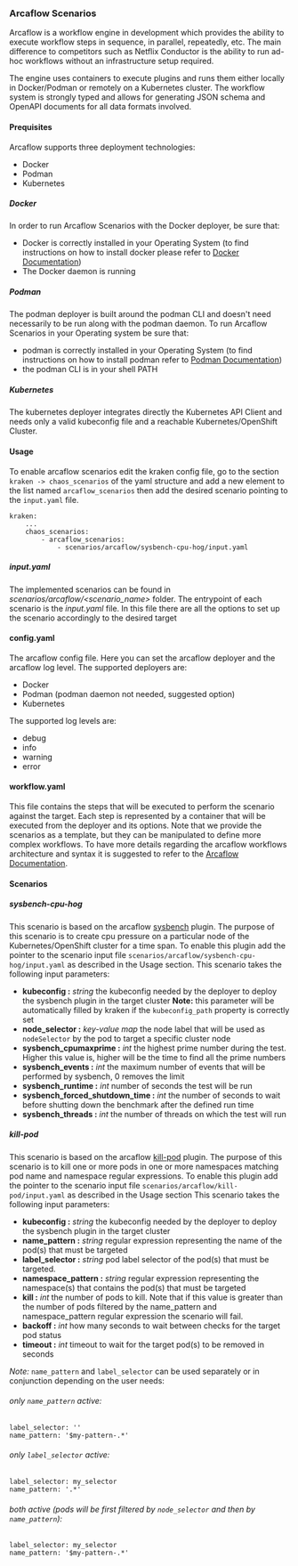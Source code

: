 ### Arcaflow Scenarios
Arcaflow is a workflow engine in development which provides the ability to execute workflow steps in sequence, in parallel, repeatedly, etc. The main difference to competitors such as Netflix Conductor is the ability to run ad-hoc workflows without an infrastructure setup required.

The engine uses containers to execute plugins and runs them either locally in Docker/Podman or remotely on a Kubernetes cluster. The workflow system is strongly typed and allows for generating JSON schema and OpenAPI documents for all data formats involved.
#### Prequisites
Arcaflow supports three deployment technologies:
- Docker
- Podman
- Kubernetes

##### Docker
In order to run Arcaflow Scenarios with the Docker deployer, be sure that:
- Docker is correctly installed in your Operating System (to find instructions on how to install docker please refer to [Docker Documentation](https://www.docker.com/))
- The Docker daemon is running

##### Podman
The podman deployer is built around the podman CLI and doesn't need necessarily to be run along with the podman daemon.
To run Arcaflow Scenarios in your Operating system be sure that:
- podman is correctly installed in your Operating System (to find instructions on how to install podman refer to [Podman Documentation](https://podman.io/))
- the podman CLI is in your shell PATH

##### Kubernetes
The kubernetes deployer integrates directly the Kubernetes API Client and needs only a valid kubeconfig file and a reachable Kubernetes/OpenShift Cluster.

#### Usage

To enable arcaflow scenarios edit the kraken config file, go to the section `kraken -> chaos_scenarios` of the yaml structure
and add a new element to the list named `arcaflow_scenarios` then add the desired scenario
pointing to the `input.yaml` file.
```
kraken:
    ...
    chaos_scenarios:
        - arcaflow_scenarios:
            - scenarios/arcaflow/sysbench-cpu-hog/input.yaml
```

##### input.yaml
The implemented scenarios can be found in *scenarios/arcaflow/<scenario_name>* folder.
The entrypoint of each scenario is the *input.yaml* file. 
In this file there are all the options to set up the scenario accordingly to the desired target 
#### config.yaml
The arcaflow config file. Here you can set the arcaflow deployer and the arcaflow log level.
The supported deployers are:
- Docker
- Podman (podman daemon not needed, suggested option)
- Kubernetes

The supported log levels are:
- debug
- info
- warning
- error
#### workflow.yaml
This file contains the steps that will be executed to perform the scenario against the target.
Each step is represented by a container that will be executed from the deployer and its options.
Note that we provide the scenarios as a template, but they can be manipulated to define more complex workflows.
To have more details regarding the arcaflow workflows architecture and syntax it is suggested to refer to the [Arcaflow Documentation](https://arcalot.io/arcaflow/).

#### Scenarios
##### sysbench-cpu-hog
This scenario is based on the arcaflow [sysbench](https://github.com/akopytov/sysbench) plugin. 
The purpose of this scenario is to create cpu pressure on a particular node of the Kubernetes/OpenShift cluster for a time span.
To enable this plugin add the pointer to the scenario input file `scenarios/arcaflow/sysbench-cpu-hog/input.yaml` as described in the 
Usage section.
This scenario takes the following input parameters:

- **kubeconfig :** *string* the kubeconfig needed by the deployer to deploy the sysbench plugin in the target cluster
**Note:** this parameter will be automatically filled by kraken if the `kubeconfig_path` property is correctly set
- **node_selector :**  *key-value map* the node label that will be used as `nodeSelector` by the pod to target a specific cluster node
- **sysbench_cpumaxprime :** *int* the highest prime number during the test. Higher this value is, higher will be the time to find all the prime numbers
- **sysbench_events :** *int* the maximum number of events that will be performed by sysbench, 0 removes the limit
- **sysbench_runtime :** *int* number of seconds the test will be run
- **sysbench_forced_shutdown_time :** *int* the number of seconds to wait before shutting down the benchmark after the defined run time
- **sysbench_threads :** *int* the number of threads on which the test will run

##### kill-pod
This scenario is based on the arcaflow [kill-pod](https://github.com/redhat-chaos/arcaflow-plugin-kill-pod) plugin.
The purpose of this scenario is to kill one or more pods in one or more namespaces matching pod name and namespace regular expressions.
To enable this plugin add the pointer to the scenario input file `scenarios/arcaflow/kill-pod/input.yaml` as described in the Usage section
This scenario takes the following input parameters:

- **kubeconfig :** *string* the kubeconfig needed by the deployer to deploy the sysbench plugin in the target cluster
- **name_pattern :** *string* regular expression representing the name of the pod(s) that must be targeted
- **label_selector :** *string* pod label selector of the pod(s) that must be targeted.
- **namespace_pattern :** *string* regular expression representing the namespace(s) that contains the pod(s) that must be targeted
- **kill :** *int* the number of pods to kill. Note that if this value is greater than the number of pods filtered by the name_pattern and namespace_pattern regular expression the scenario will fail.
- **backoff :** *int* how many seconds to wait between checks for the target pod status
- **timeout :** *int* timeout to wait for the target pod(s) to be removed in seconds

*Note:* `name_pattern` and `label_selector` can be used separately or in conjunction depending on the user needs:

###### only `name_pattern` active:
```
label_selector: ''
name_pattern: '$my-pattern-.*'
```
###### only `label_selector` active:
```
label_selector: my_selector
name_pattern: '.*' 
```
###### both active (pods will be first filtered by `node_selector` and then by `name_pattern`):
```
label_selector: my_selector
name_pattern: '$my-pattern-.*'
```